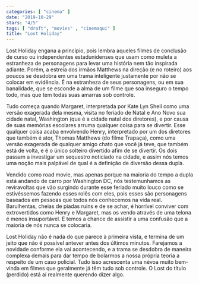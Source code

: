 ```yaml
---
categories: [ "cinema" ]
date: "2019-10-29"
stars: "4/5"
tags: [ "draft", "movies" , "cinemaqui" ]
title: "Lost Holiday"
---
```

Lost Holiday engana a princípio, pois lembra aqueles filmes de
conclusão de curso ou independentes estadunidenses que usam como
muleta a estranheza de personagens para levar uma história nem tão
inspirada adiante. Porém, a estreia dos irmãos Matthews na direção
(e no roteiro) aos poucos se desdobra em uma trama inteligente justamente
por não se colocar em evidência. É na estranheza de seus personagens,
ou em sua banalidade, que se esconde a alma de um filme que soa inseguro
o tempo todo, mas que tem todas suas amarras sob controle.

Tudo começa quando Margaret, interpretada por Kate Lyn Sheil como uma
versão exagerada dela mesma, visita no feriado de Natal e Ano Novo
sua cidade natal, Washington (que é a cidade natal dos diretores),
e por causa de suas memórias escolares arruma qualquer coisa para se
divertir. Esse qualquer coisa acaba envolvendo Henry, interpretado por um
dos diretores que também é ator, Thomas Matthews (do filme Trapaça),
como uma versão exagerada de qualquer amigo chato que você já teve,
que também está de volta, e é o único solteiro divertido afim de se
divertir. Os dois passam a investigar um sequestro noticiado na cidade,
e assim nós temos uma noção mais palpável de qual é a definição
de diversão dessa dupla.

Vendido como road movie, mas apenas porque na maioria do tempo a
dupla está andando de carro por Washington DC, nós testemunhamos
as reviravoltas que vão surgindo durante esse feriado muito louco
como se estivéssemos fazendo esses rolês com eles, pois esses são
personagens baseados em pessoas que todos nós conhecemos na vida
real. Barulhentas, cheias de piadas ruins e de se achar, é horrível
conviver com extrovertidos como Henry e Margaret, mas os vendo através
de uma telona é menos insuportável. E temos a chance de assistir a
uma confusão que a maioria de nós nunca se colocaria.

Lost Holiday não é nada do que parece à primeira vista, e termina de um
jeito que não é possível antever antes dos últimos minutos. Farejamos
a novidade conforme ela vai acontecendo, e a trama se desdobra de maneira
complexa demais para dar tempo de bolarmos a nossa própria teoria a
respeito de um caso policial. Tudo isso acrescenta uma névoa muito
bem-vinda em filmes que geralmente já têm tudo sob controle. O Lost
do título (perdido) está aí realmente querendo dizer algo.
